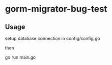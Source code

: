 # gorm-migrator-bug-test

## Usage
setup database connection in config/config.go

then

go run main.go